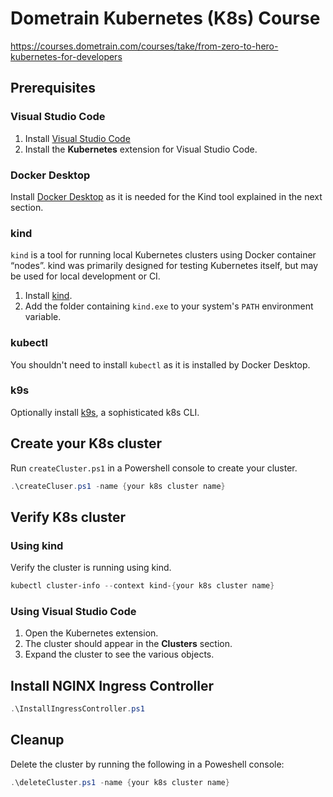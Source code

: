 # Dometrain Kubernetes (K8s) Course

https://courses.dometrain.com/courses/take/from-zero-to-hero-kubernetes-for-developers

## Prerequisites

### Visual Studio Code
1. Install [Visual Studio Code](https://code.visualstudio.com/download)
2. Install the **Kubernetes** extension for Visual Studio Code.

### Docker Desktop
Install [Docker Desktop](https://docs.docker.com/desktop/install/windows-install/) as it is needed for the Kind tool explained in the next section.

### kind
`kind` is a tool for running local Kubernetes clusters using Docker container “nodes”.
kind was primarily designed for testing Kubernetes itself, but may be used for local development or CI.

1. Install [kind](https://kind.sigs.k8s.io/).
2. Add the folder containing `kind.exe` to your system's `PATH` environment variable.

### kubectl
You shouldn't need to install `kubectl` as it is installed by Docker Desktop.

### k9s
Optionally install [k9s](https://k9scli.io/), a sophisticated k8s CLI.  

## Create your K8s cluster
Run `createCluster.ps1` in a Powershell console to create your cluster.

```powershell
.\createCluser.ps1 -name {your k8s cluster name}
````

## Verify K8s cluster

### Using kind
Verify the cluster is running using kind.

```powershell
kubectl cluster-info --context kind-{your k8s cluster name}
```
### Using Visual Studio Code
1. Open the Kubernetes extension.
2. The cluster should appear in the **Clusters** section.
3. Expand the cluster to see the various objects.

## Install NGINX Ingress Controller
```powershell
.\InstallIngressController.ps1
```

## Cleanup
Delete the cluster by running the following in a Poweshell console:

```powershell
.\deleteCluster.ps1 -name {your k8s cluster name}
```